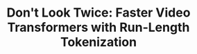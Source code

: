 ---
layout: redirect
title: "Don't Look Twice: Faster Video Transformers with Run-Length Tokenization"
description: RLT
redirect: /rlt/
importance: 1
category: work
---